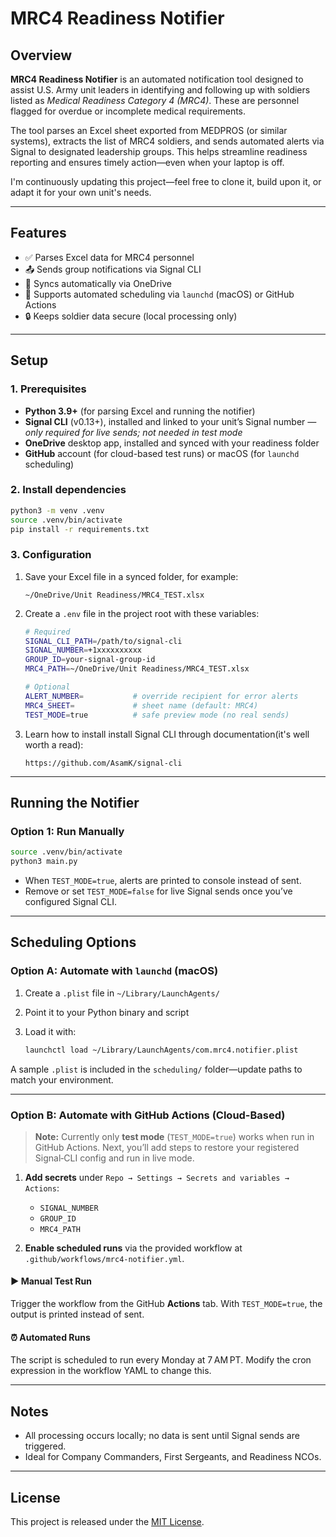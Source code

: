 # MRC4 Readiness Notifier

## Overview

**MRC4 Readiness Notifier** is an automated notification tool designed to assist U.S. Army unit leaders in identifying and following up with soldiers listed as *Medical Readiness Category 4 (MRC4)*. These are personnel flagged for overdue or incomplete medical requirements.

The tool parses an Excel sheet exported from MEDPROS (or similar systems), extracts the list of MRC4 soldiers, and sends automated alerts via Signal to designated leadership groups. This helps streamline readiness reporting and ensures timely action—even when your laptop is off.

I'm continuously updating this project—feel free to clone it, build upon it, or adapt it for your own unit's needs.

---

## Features

* ✅ Parses Excel data for MRC4 personnel
* 📤 Sends group notifications via Signal CLI
* 🔄 Syncs automatically via OneDrive
* 📆 Supports automated scheduling via `launchd` (macOS) or GitHub Actions
* 🔒 Keeps soldier data secure (local processing only)

---

## Setup

### 1. Prerequisites

* **Python 3.9+** (for parsing Excel and running the notifier)
* **Signal CLI** (v0.13+), installed and linked to your unit’s Signal number  *—only required for live sends; not needed in test mode*
* **OneDrive** desktop app, installed and synced with your readiness folder
* **GitHub** account (for cloud-based test runs) or macOS (for `launchd` scheduling)

### 2. Install dependencies

```bash
python3 -m venv .venv
source .venv/bin/activate
pip install -r requirements.txt
```

### 3. Configuration

1. Save your Excel file in a synced folder, for example:

   ```
   ~/OneDrive/Unit Readiness/MRC4_TEST.xlsx
   ```
2. Create a `.env` file in the project root with these variables:

   ```bash
   # Required
   SIGNAL_CLI_PATH=/path/to/signal-cli
   SIGNAL_NUMBER=+1xxxxxxxxxx
   GROUP_ID=your-signal-group-id
   MRC4_PATH=~/OneDrive/Unit Readiness/MRC4_TEST.xlsx

   # Optional
   ALERT_NUMBER=           # override recipient for error alerts
   MRC4_SHEET=             # sheet name (default: MRC4)
   TEST_MODE=true          # safe preview mode (no real sends)
   ```
3. Learn how to install install Signal CLI through documentation(it's well worth a read):

   ```
   https://github.com/AsamK/signal-cli
   ```
---

## Running the Notifier

### Option 1: Run Manually

```bash
source .venv/bin/activate
python3 main.py
```

* When `TEST_MODE=true`, alerts are printed to console instead of sent.
* Remove or set `TEST_MODE=false` for live Signal sends once you’ve configured Signal CLI.

---

## Scheduling Options

### Option A: Automate with `launchd` (macOS)

1. Create a `.plist` file in `~/Library/LaunchAgents/`
2. Point it to your Python binary and script
3. Load it with:

   ```bash
   launchctl load ~/Library/LaunchAgents/com.mrc4.notifier.plist
   ```

A sample `.plist` is included in the `scheduling/` folder—update paths to match your environment.

---

### Option B: Automate with GitHub Actions (Cloud-Based)

> **Note:** Currently only **test mode** (`TEST_MODE=true`) works when run in GitHub Actions.
> Next, you’ll add steps to restore your registered Signal‑CLI config and run in live mode.

1. **Add secrets** under `Repo → Settings → Secrets and variables → Actions`:

   * `SIGNAL_NUMBER`
   * `GROUP_ID`
   * `MRC4_PATH`
2. **Enable scheduled runs** via the provided workflow at `.github/workflows/mrc4-notifier.yml`.

#### ▶️ Manual Test Run

Trigger the workflow from the GitHub **Actions** tab. With `TEST_MODE=true`, the output is printed instead of sent.

#### ⏰ Automated Runs

The script is scheduled to run every Monday at 7 AM PT. Modify the cron expression in the workflow YAML to change this.

---

## Notes

* All processing occurs locally; no data is sent until Signal sends are triggered.
* Ideal for Company Commanders, First Sergeants, and Readiness NCOs.

---

## License

This project is released under the [MIT License](LICENSE).






